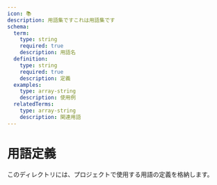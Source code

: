 ```yaml
---
icon: 📚
description: 用語集ですこれは用語集です
schema:
  term:
    type: string
    required: true
    description: 用語名
  definition:
    type: string
    required: true
    description: 定義
  examples:
    type: array-string
    description: 使用例
  relatedTerms:
    type: array-string
    description: 関連用語
---
```


# 用語定義

このディレクトリには、プロジェクトで使用する用語の定義を格納します。